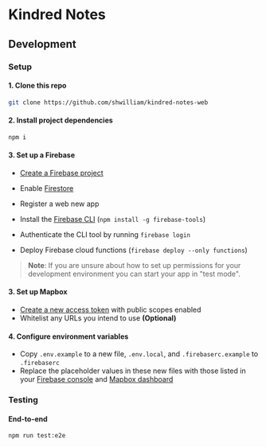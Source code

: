 # Kindred Notes

## Development

### Setup

#### 1. Clone this repo

```bash
git clone https://github.com/shwilliam/kindred-notes-web
```

#### 2. Install project dependencies

```bash
npm i
```

#### 3. Set up a Firebase

- [Create a Firebase project](https://console.firebase.google.com/)
- Enable [Firestore](https://firebase.google.com/docs/firestore/)
- Register a web new app
- Install the [Firebase CLI](https://firebase.google.com/docs/cli) (`npm install -g firebase-tools`)

- Authenticate the CLI tool by running `firebase login`
- Deploy Firebase cloud functions (`firebase deploy --only functions`)

> **Note**: If you are unsure about how to set up permissions for your development
> environment you can start your app in "test mode".

#### 3. Set up Mapbox

- [Create a new access token](https://account.mapbox.com/access-tokens/create)
  with public scopes enabled
- Whitelist any URLs you intend to use **(Optional)**

#### 4. Configure environment variables

- Copy `.env.example` to a new file, `.env.local`, and `.firebaserc.example` to
  `.firebaserc`
- Replace the placeholder values in these new files with those listed in your
  [Firebase console](https://console.firebase.google.com/) and
  [Mapbox dashboard](https://account.mapbox.com/access-tokens/)

### Testing

#### End-to-end

```bash
npm run test:e2e
```
